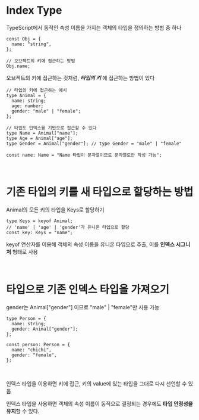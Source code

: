 # Index Type

TypeScript에서 동적인 속성 이름을 가지는 객체의 타입을 정의하는 방법 중 하나

```tsx
const Obj = {
  name: "string",
};

// 오브젝트의 키에 접근하는 방법
Obj.name;
```

오브젝트의 키에 접근하는 것처럼, **_타입의 키_** 에 접근하는 방법이 있다

```tsx
// 타입의 키에 접근하는 예시
type Animal = {
  name: string;
  age: number;
  gender: "male" | "female";
};
```

```tsx
// 타입도 인덱스를 기반으로 접근할 수 있다
type Name = Animal["name"];
type Age = Animal["age"];
type Gender = Animal["gender"]; // type Gender = "male" | "female"

const name: Name = "Name 타입이 문자열이므로 문자열로만 작성 가능";
```

<br>

# 기존 타입의 키를 새 타입으로 할당하는 방법

Animal의 모든 키의 타입을 Keys로 할당하기

```tsx
type Keys = keyof Animal;
// 'name' | 'age' | 'gender'가 유니온 타입으로 할당
const key: Keys = "name";
```

keyof 연산자를 이용해 객체의 속성 이름을 유니온 타입으로 추출, 이를 **인덱스 시그니처** 형태로 사용

<br>

# 타입으로 기존 인덱스 타입을 가져오기

gender는 Animal["gender"] 이므로 "male" | "female"만 사용 가능

```tsx
type Person = {
  name: string;
  gender: Animal["gender"];
};

const person: Person = {
  name: "chichi",
  gender: "female",
};
```

<br>

인덱스 타입을 이용하면 키에 접근, 키의 value에 있는 타입을 그대로 다시 선언할 수 있음

인덱스 타입을 사용하면 객체의 속성 이름이 동적으로 결정되는 경우에도 **타입 안정성을 유지**할 수 있다.
